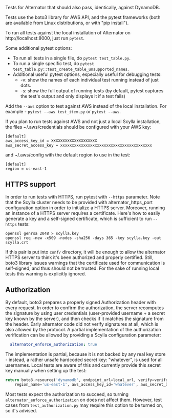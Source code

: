 Tests for Alternator that should also pass, identically, against DynamoDB.

Tests use the boto3 library for AWS API, and the pytest frameworks
(both are available from Linux distributions, or with "pip install").

To run all tests against the local installation of Alternator on
http://localhost:8000, just run `pytest`.

Some additional pytest options:
* To run all tests in a single file, do `pytest test_table.py`.
* To run a single specific test, do `pytest test_table.py::test_create_table_unsupported_names`.
* Additional useful pytest options, especially useful for debugging tests:
  * -v: show the names of each individual test running instead of just dots.
  * -s: show the full output of running tests (by default, pytest captures the test's output and only displays it if a test fails)

Add the `--aws` option to test against AWS instead of the local installation.
For example - `pytest --aws test_item.py` or `pytest --aws`.

If you plan to run tests against AWS and not just a local Scylla installation,
the files ~/.aws/credentials should be configured with your AWS key:

```
[default]
aws_access_key_id = XXXXXXXXXXXXXXXXXXXX
aws_secret_access_key = xxxxxxxxxxxxxxxxxxxxxxxxxxxxxxxxxxxxxxxx
```

and ~/.aws/config with the default region to use in the test:
```
[default]
region = us-east-1
```

## HTTPS support

In order to run tests with HTTPS, run pytest with `--https` parameter. Note that the Scylla cluster needs to be provided
with alternator\_https\_port configuration option in order to initialize a HTTPS server.
Moreover, running an instance of a HTTPS server requires a certificate. Here's how to easily generate
a key and a self-signed certificate, which is sufficient to run `--https` tests:

```
openssl genrsa 2048 > scylla.key
openssl req -new -x509 -nodes -sha256 -days 365 -key scylla.key -out scylla.crt
```

If this pair is put into `conf/` directory, it will be enough
to allow the alternator HTTPS server to think it's been authorized and properly certified.
Still, boto3 library issues warnings that the certificate used for communication is self-signed,
and thus should not be trusted. For the sake of running local tests this warning is explicitly ignored.

## Authorization

By default, boto3 prepares a properly signed Authorization header with every request.
In order to confirm the authorization, the server recomputes the signature by using
user credentials (user-provided username + a secret key known by the server),
and then checks if it matches the signature from the header.
Early alternator code did not verify signatures at all, which is also allowed by the protocol.
A partial implementation of the authorization verification can be allowed by providing a Scylla
configuration parameter:
```yaml
  alternator_enforce_authorization: true
```
The implementation is partial, because it is not backed by any real key store - instead, a rather unsafe
hardcoded secret key: "whatever", is used for all usernames. Local tests are aware of this and currently
provide this secret key manually when setting up the test:
```python
return boto3.resource('dynamodb', endpoint_url=local_url, verify=verify,
    region_name='us-east-1', aws_access_key_id='whatever', aws_secret_access_key='whatever')
```
Most tests expect the authorization to succeed, so turning `alternator_enforce_authorization` on does not
affect them. However, test cases from `test_authorization.py` may require this option to be turned on,
so it's advised.
